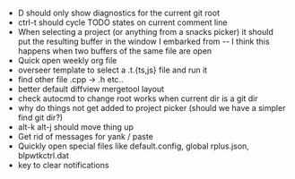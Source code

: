 - <leader>D should only show diagnostics for the current git root
- ctrl-t should cycle TODO states on current comment line
- When selecting a project (or anything from a snacks picker) it should put the
  resulting buffer in the window I embarked from -- I think this happens when
two buffers of the same file are open
- Quick open weekly org file
- overseer template to select a .t.{ts,js} file and run it
- find other file .cpp -> .h etc..
- better default diffview mergetool layout
- check autocmd to change root works when current dir is a git dir
- why do things not get added to project picker (should we have a simpler find
git dir?)
- alt-k alt-j should move thing up 
- Get rid of messages for yank / paste
- Quickly open special files like default.config, global rplus.json,
blpwtkctrl.dat
- key to clear notifications



